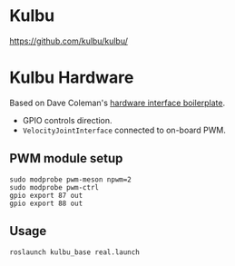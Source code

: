 # Kulbu

https://github.com/kulbu/kulbu/

# Kulbu Hardware

Based on Dave Coleman's [hardware interface boilerplate](https://github.com/davetcoleman/ros_control_boilerplate).

* GPIO controls direction.
* `VelocityJointInterface` connected to on-board PWM.

## PWM module setup

```
sudo modprobe pwm-meson npwm=2
sudo modprobe pwm-ctrl
gpio export 87 out
gpio export 88 out
```

## Usage

```
roslaunch kulbu_base real.launch
```
